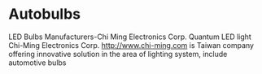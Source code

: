 Autobulbs
=========

LED Bulbs Manufacturers-Chi Ming Electronics Corp.        Quantum LED light Chi-Ming Electronics Corp. http://www.chi-ming.com is Taiwan company offering innovative solution in the area of lighting system, include automotive bulbs  
